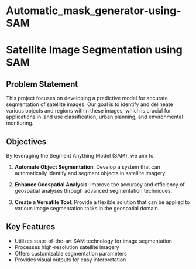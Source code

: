 # Automatic_mask_generator-using-SAM

# Satellite Image Segmentation using SAM

## Problem Statement

This project focuses on developing a predictive model for accurate segmentation of satellite images. Our goal is to identify and delineate various objects and regions within these images, which is crucial for applications in land use classification, urban planning, and environmental monitoring.

## Objectives

By leveraging the Segment Anything Model (SAM), we aim to:

1. **Automate Object Segmentation**: Develop a system that can automatically identify and segment objects in satellite imagery.

2. **Enhance Geospatial Analysis**: Improve the accuracy and efficiency of geospatial analyses through advanced segmentation techniques.

3. **Create a Versatile Tool**: Provide a flexible solution that can be applied to various image segmentation tasks in the geospatial domain.

## Key Features

- Utilizes state-of-the-art SAM technology for image segmentation
- Processes high-resolution satellite imagery
- Offers customizable segmentation parameters
- Provides visual outputs for easy interpretation


